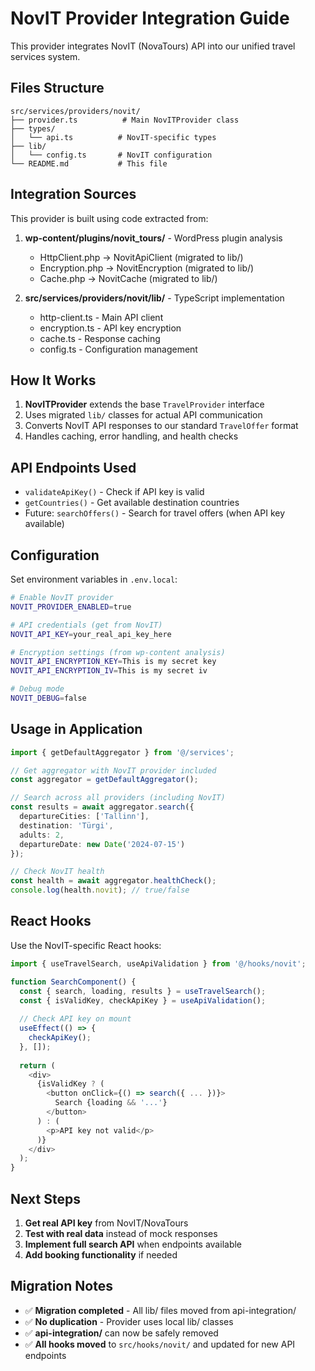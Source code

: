 # NovIT Provider Integration Guide

This provider integrates NovIT (NovaTours) API into our unified travel services system.

## Files Structure

```
src/services/providers/novit/
├── provider.ts          # Main NovITProvider class
├── types/
│   └── api.ts          # NovIT-specific types
├── lib/
│   └── config.ts       # NovIT configuration
└── README.md           # This file
```

## Integration Sources

This provider is built using code extracted from:

1. **wp-content/plugins/novit_tours/** - WordPress plugin analysis
   - HttpClient.php → NovitApiClient (migrated to lib/)
   - Encryption.php → NovitEncryption (migrated to lib/)  
   - Cache.php → NovitCache (migrated to lib/)

2. **src/services/providers/novit/lib/** - TypeScript implementation
   - http-client.ts - Main API client
   - encryption.ts - API key encryption
   - cache.ts - Response caching
   - config.ts - Configuration management

## How It Works

1. **NovITProvider** extends the base `TravelProvider` interface
2. Uses migrated `lib/` classes for actual API communication
3. Converts NovIT API responses to our standard `TravelOffer` format
4. Handles caching, error handling, and health checks

## API Endpoints Used

- `validateApiKey()` - Check if API key is valid
- `getCountries()` - Get available destination countries
- Future: `searchOffers()` - Search for travel offers (when API key available)

## Configuration

Set environment variables in `.env.local`:

```bash
# Enable NovIT provider
NOVIT_PROVIDER_ENABLED=true

# API credentials (get from NovIT)
NOVIT_API_KEY=your_real_api_key_here

# Encryption settings (from wp-content analysis)
NOVIT_API_ENCRYPTION_KEY=This is my secret key
NOVIT_API_ENCRYPTION_IV=This is my secret iv

# Debug mode
NOVIT_DEBUG=false
```

## Usage in Application

```typescript
import { getDefaultAggregator } from '@/services';

// Get aggregator with NovIT provider included
const aggregator = getDefaultAggregator();

// Search across all providers (including NovIT)
const results = await aggregator.search({
  departureCities: ['Tallinn'],
  destination: 'Türgi',
  adults: 2,
  departureDate: new Date('2024-07-15')
});

// Check NovIT health
const health = await aggregator.healthCheck();
console.log(health.novit); // true/false
```

## React Hooks

Use the NovIT-specific React hooks:

```typescript
import { useTravelSearch, useApiValidation } from '@/hooks/novit';

function SearchComponent() {
  const { search, loading, results } = useTravelSearch();
  const { isValidKey, checkApiKey } = useApiValidation();
  
  // Check API key on mount
  useEffect(() => {
    checkApiKey();
  }, []);
  
  return (
    <div>
      {isValidKey ? (
        <button onClick={() => search({ ... })}>
          Search {loading && '...'}
        </button>
      ) : (
        <p>API key not valid</p>
      )}
    </div>
  );
}
```

## Next Steps

1. **Get real API key** from NovIT/NovaTours
2. **Test with real data** instead of mock responses
3. **Implement full search API** when endpoints available
4. **Add booking functionality** if needed

## Migration Notes

- ✅ **Migration completed** - All lib/ files moved from api-integration/
- ✅ **No duplication** - Provider uses local lib/ classes
- ✅ **api-integration/** can now be safely removed
- ✅ **All hooks moved** to `src/hooks/novit/` and updated for new API endpoints
